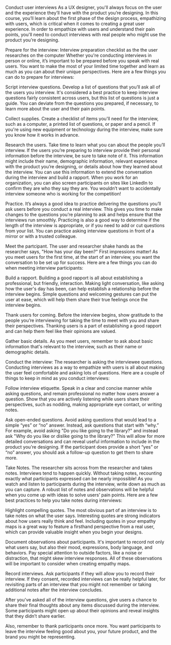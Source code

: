 Conduct user interviews
As a UX designer, you'll always focus on the user and the experience they’ll have with the product you’re designing. In this course, you’ll learn about the first phase of the design process, empathizing with users, which is critical when it comes to creating a great user experience. In order to empathize with users and understand their pain points, you'll need to conduct interviews with real people who might use the product you’re designing. 

Prepare for the interview: Interview preparation checklist as the the user researches on the computer
Whether you're conducting interviews in person or online, it’s important to be prepared before you speak with real users. You want to make the most of your limited time together and learn as much as you can about their unique perspectives. Here are a few things you can do to prepare for interviews:

Script interview questions. Develop a list of questions that you’ll ask all of the users you interview. It's considered a best practice to keep interview questions fairly consistent across users, but this list of questions is just a guide. You can deviate from the questions you prepared, if necessary, to learn more about the user and their pain points.

Collect supplies. Create a checklist of items you'll need for the interview, such as a computer, a printed list of questions, or paper and a pencil. If you're using new equipment or technology during the interview, make sure you know how it works in advance.

Research the users. Take time to learn what you can about the people you’ll interview. If the users you’re preparing to interview provide their personal information before the interview, be sure to take note of it. This information might include their name, demographic information, relevant experience with the product you’re designing, or details about how they learned about the interview. You can use this information to extend the conversation during the interview and build a rapport. When you work for an organization, you can also screen participants on sites like LinkedIn to confirm they are who they say they are. You wouldn’t want to accidentally interview someone who is working for the competition!

Practice. It’s always a good idea to practice delivering the questions you’ll ask users before you conduct a real interview. This gives you time to make changes to the questions you’re planning to ask and helps ensure that the interviews run smoothly. Practicing is also a good way to determine if the length of the interview is appropriate, or if you need to add or cut questions from your list. You can practice asking interview questions in front of a mirror or with a trusted colleague.

Meet the partcipant. The user and researcher shake hands as the researcher says, "How has your day been?"
First impressions matter! As you meet users for the first time, at the start of an interview, you want the conversation to be set up for success. Here are a few things you can do when meeting interview participants:

Build a rapport. Building a good rapport is all about establishing a professional, but friendly, interaction. Making light conversation, like asking how the user's day has been, can help establish a relationship before the interview begins. Simple questions and welcoming gestures can put the user at ease, which will help them share their true feelings once the interview begins. 

Thank users for coming. Before the interview begins, show gratitude to the people you’re interviewing for taking the time to meet with you and share their perspectives. Thanking users is a part of establishing a good rapport and can help them feel like their opinions are valued. 

Gather basic details. As you meet users, remember to ask about basic information that's relevant to the interview, such as their name or demographic details.

Conduct the interview: The researcher is asking the interviewee questions.
Conducting interviews as a way to empathize with users is all about making the user feel comfortable and asking lots of questions. Here are a couple of things to keep in mind as you conduct interviews:

Follow interview etiquette. Speak in a clear and concise manner while asking questions, and remain professional no matter how users answer a question. Show that you are actively listening while users share their perspectives, such as nodding, making appropriate eye contact, or writing notes.

Ask open-ended questions. Avoid asking questions that would lead to a simple “yes” or “no” answer. Instead, ask questions that start with “why.” For example, avoid asking "Do you like going to the library?" and instead ask "Why do you like or dislike going to the library?" This will allow for more detailed conversations and can reveal useful information to include in the product you're designing. If the participant does provide a short “yes” or “no” answer, you should ask a follow-up question to get them to share more.

Take Notes. The researcher sits across from the researcher and takes notes.
Interviews tend to happen quickly. Without taking notes, recounting exactly what participants expressed can be nearly impossible! As you watch and listen to participants during the interview, write down as much as you can capture. A robust list of notes and observations will be helpful when you come up with ideas to solve users’ pain points. Here are a few best practices to help you take notes during interviews:

Highlight compelling quotes. The most obvious part of an interview is to take notes on what the user says. Interesting quotes are strong indicators about how users really think and feel. Including quotes in your empathy maps is a great way to feature a firsthand perspective from a real user, which can provide valuable insight when you begin your designs. 

Document observations about participants. It's important to record not only what users say, but also their mood, expressions, body language, and behaviors. Pay special attention to outside factors, like a noise or distraction, that might skew interview responses. All of these observations will be important to consider when creating empathy maps.

Record interviews. Ask participants if they will allow you to record their interview. If they consent, recorded interviews can be really helpful later, for revisiting parts of an interview that you might not remember or taking additional notes after the interview concludes. 


After you've asked all of the interview questions, give users a chance to share their final thoughts about any items discussed during the interview. Some participants might open up about their opinions and reveal insights that they didn’t share earlier. 

Also, remember to thank participants once more. You want participants to leave the interview feeling good about you, your future product, and the brand you might be representing. 

